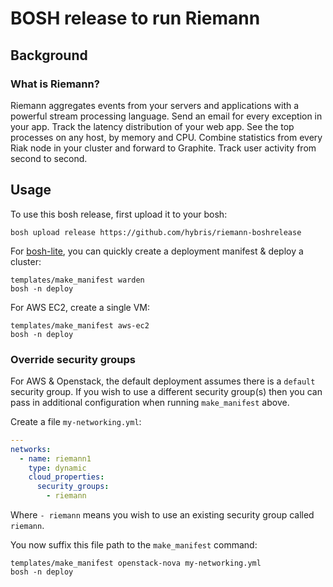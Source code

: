 BOSH release to run Riemann
=======================

Background
----------

### What is Riemann?

Riemann aggregates events from your servers and applications with a powerful stream processing language. Send an email for every exception in your app. Track the latency distribution of your web app. See the top processes on any host, by memory and CPU. Combine statistics from every Riak node in your cluster and forward to Graphite. Track user activity from second to second.

Usage
-----

To use this bosh release, first upload it to your bosh:

```
bosh upload release https://github.com/hybris/riemann-boshrelease
```

For [bosh-lite](https://github.com/cloudfoundry/bosh-lite), you can quickly create a deployment manifest & deploy a cluster:

```
templates/make_manifest warden
bosh -n deploy
```

For AWS EC2, create a single VM:

```
templates/make_manifest aws-ec2
bosh -n deploy
```

### Override security groups

For AWS & Openstack, the default deployment assumes there is a `default` security group. If you wish to use a different security group(s) then you can pass in additional configuration when running `make_manifest` above.

Create a file `my-networking.yml`:

```yaml
---
networks:
  - name: riemann1
    type: dynamic
    cloud_properties:
      security_groups:
        - riemann
```

Where `- riemann` means you wish to use an existing security group called `riemann`.

You now suffix this file path to the `make_manifest` command:

```
templates/make_manifest openstack-nova my-networking.yml
bosh -n deploy
```
